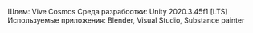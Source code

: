 Шлем:
Vive Cosmos
Среда разрабоотки:
Unity 2020.3.45f1 [LTS]
Используемые приложения:
Blender, Visual Studio, Substance painter
